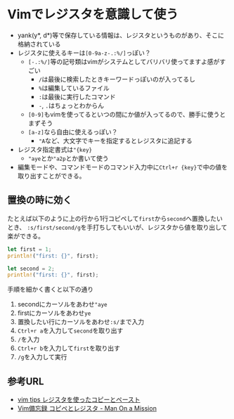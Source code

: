# Vimでレジスタを意識して使う

- yank(y\*, d\*)等で保存している情報は、レジスタというものがあり、そこに格納されている
- レジスタに使えるキーは`[0-9a-z-.:%/]`っぽい？
    - `[-.:%/]`等の記号類はvimがシステムとしてバリバリ使ってますよ感がすごい
        - `/`は最後に検索したときキーワードっぽいのが入ってるし
        - `%`は編集しているファイル
        - `:`は最後に実行したコマンド
        - `-`, `.`はちょっとわからん
    - `[0-9]`もvimを使ってるといつの間にか値が入ってるので、勝手に使うとまずそう
    - `[a-z]`なら自由に使えるっぽい？
        - `"A`など、大文字でキーを指定するとレジスタに追記する
- レジスタ指定書式は`"{key}`
    - `"aye`とか`"a2p`とか書いて使う
- 編集モードや、コマンドモードのコマンド入力中に`Ctrl+r {key}`で中の値を取り出すことができる。

## 置換の時に効く

たとえば以下のように上の行から1行コピペして`first`から`second`へ置換したいとき、
`:s/first/second/g`を手打ちしてもいいが、レジスタから値を取り出して楽ができる。

```rust
let first = 1;
println!("first: {}", first);

let second = 2;
println!("first: {}", first);
```

手順を細かく書くと以下の通り

1. secondにカーソルをあわせ`"aye`
2. firstにカーソルをあわせ`ye`
3. 置換したい行にカーソルをあわせ`:s/`まで入力
4. `Ctrl+r a`を入力して`second`を取り出す
5. `/`を入力
6. `Ctrl+r b`を入力して`first`を取り出す
7. `/g`を入力して実行

## 参考URL

- [vim tips レジスタを使ったコピーとペースト](http://kaworu.jpn.org/kaworu/2007-11-21-2.php)
- [Vim備忘録 コピペとレジスタ - Man On a Mission](http://oplern.hatenablog.com/entry/2017/04/16/174653)
